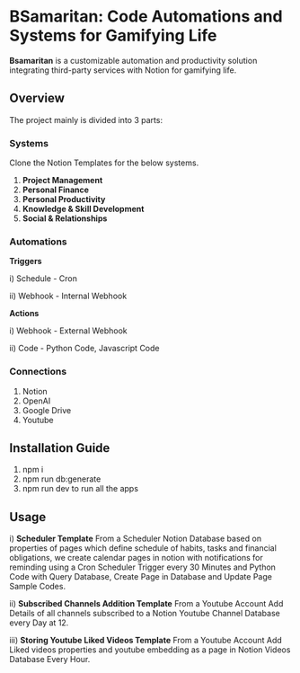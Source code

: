 # BSamaritan: Code Automations and Systems for Gamifying Life

**Bsamaritan** is a customizable automation and productivity solution integrating third-party services with Notion for gamifying life.

## Overview

The project mainly is divided into 3 parts:

### Systems
Clone the Notion Templates for the below systems.
1) **Project Management**
2) **Personal Finance**
3) **Personal Productivity**
4) **Knowledge & Skill Development**
5) **Social & Relationships**

### Automations

**Triggers**

i) Schedule - Cron

ii) Webhook - Internal Webhook
   
**Actions**

i) Webhook - External Webhook

ii) Code - Python Code, Javascript Code
   
### Connections
1)  Notion
2)  OpenAI
3)  Google Drive
4)  Youtube

## Installation Guide

1) npm i
2) npm run db:generate
3) npm run dev to run all the apps

## Usage

i) **Scheduler Template**
From a Scheduler Notion Database based on properties of pages which define schedule of habits, tasks and financial obligations, we create calendar pages in notion with notifications for reminding using a Cron Scheduler Trigger every 30 Minutes and Python Code with Query Database, Create Page in Database and Update Page Sample Codes.

ii) **Subscribed Channels Addition Template**
From a Youtube Account Add Details of all channels subscribed to a Notion Youtube Channel Database every Day at 12.

iii) **Storing Youtube Liked Videos Template**
From a Youtube Account Add Liked videos properties and youtube embedding as a page in Notion Videos Database Every Hour.


